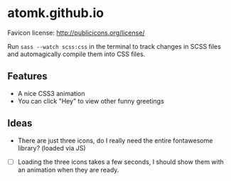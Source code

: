 # atomk.github.io

Favicon license: http://publicicons.org/license/

Run `sass --watch scss:css` in the terminal to track changes in SCSS files and automagically compile them into CSS files.

## Features
- A nice CSS3 animation
- You can click "Hey" to view other funny greetings

## Ideas

- There are just three icons, do I really need the entire fontawesome library? (loaded via JS)
- [ ] Loading the three icons takes a few seconds, I should show them with an animation when they are ready.